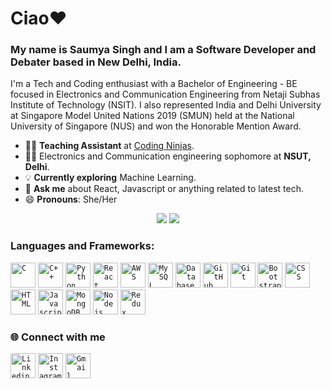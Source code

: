 # Ciao❤️
### My name is Saumya Singh and I am a Software Developer and Debater based in New Delhi, India.
I'm a Tech and Coding enthusiast with a Bachelor of Engineering - BE focused in Electronics and Communication Engineering from Netaji Subhas Institute of Technology (NSIT).
I also represented India and Delhi University at Singapore Model United Nations 2019 (SMUN) held at the National University of Singapore (NUS) and won the Honorable Mention Award.

- 👨‍💻 **Teaching Assistant** at [Coding Ninjas](https://www.codingninjas.com/).
- 👨‍🎓 Electronics and Communication engineering sophomore at **NSUT, Delhi**.
- 💡 **Currently exploring** Machine Learning.
- 💬 **Ask me** about React, Javascript or anything related to latest tech.
- 😄 **Pronouns**: She/Her


<p align = "center">
  <img src = "https://github-readme-stats.vercel.app/api?username=saumyasingh203&count_private=true&show_icons=true&theme=jolly&line_height=30&include_all_commits=true">
  <img src = "https://github-readme-stats.vercel.app/api/top-langs/?username=saumyasingh203&hide=java,php&theme=jolly&langs_count=8">
</p>


### Languages and Frameworks:
<code><img width="40px" src="https://img.icons8.com/color/3x/c-programming.png" title="C"/></code>
<code><img width="40px" src="https://img.icons8.com/color/4x/c-plus-plus-logo.png" title="C++"/></code>
<code><img width="40px" src="https://img.icons8.com/color/4x/000000/python.png" title="Python"/></code>
<code><img width="40px" src="https://img.icons8.com/plasticine/100/000000/react.png" title="React"/></code>
<code><img width="40px" src="https://img.icons8.com/color/48/000000/amazon-web-services.png" title="AWS"/></code>
<code><img width="40px" src="https://img.icons8.com/ios/4x/00758f/mysql-logo.png" title="MySQL"/></code>
<code><img width="40px" src="https://img.icons8.com/dusk/64/000000/database-restore.png" title="Database"/></code>
<code><img width="40px" src="https://img.icons8.com/fluent/8x/github.png" title="GitHub"/></code>
<code><img width="40px" src="https://img.icons8.com/color/2x/git.png" title="Git"/></code>
<code><img width="40px" src="https://img.icons8.com/color/2x/bootstrap.png" title="Bootstrap"/></code>
<code><img width="40px" src="https://img.icons8.com/color/48/000000/css3.png" title="CSS"/></code>
<code><img width="40px" src="https://img.icons8.com/color/48/000000/html-5.png" title="HTML"/></code>
<code><img width="40px" src="https://img.icons8.com/color/48/000000/javascript-logo-1.png" title="Javascript"/></code>
<code><img width="40px" src="https://img.icons8.com/color/8x/000000/mongodb.png" title="MongoDB"/></code>
<code><img width="40px" src="https://img.icons8.com/color/8x/000000/nodejs.png" title="Nodejs"/></code>
<code><img width="40px" src="https://img.icons8.com/color/8x/000000/redux.png" title="Redux"/></code>

### 🌐 Connect with me 
<code><img width="40px" href="https://www.linkedin.com/in/saumyasingh203/" src="https://img.icons8.com/color/8x/000000/linkedin.png" title="Linkedin"/></code>
<code><img width="40px" href="https://www.instagram.com/saumya._.singh" src="https://img.icons8.com/fluent/48/000000/instagram-new.png" title="Instagram"/></code>
<code><img width="40px" href="mailto:saumya.singh203@gmail.com" src="https://img.icons8.com/fluent/48/000000/gmail.png" title="Gmail"/></code>
